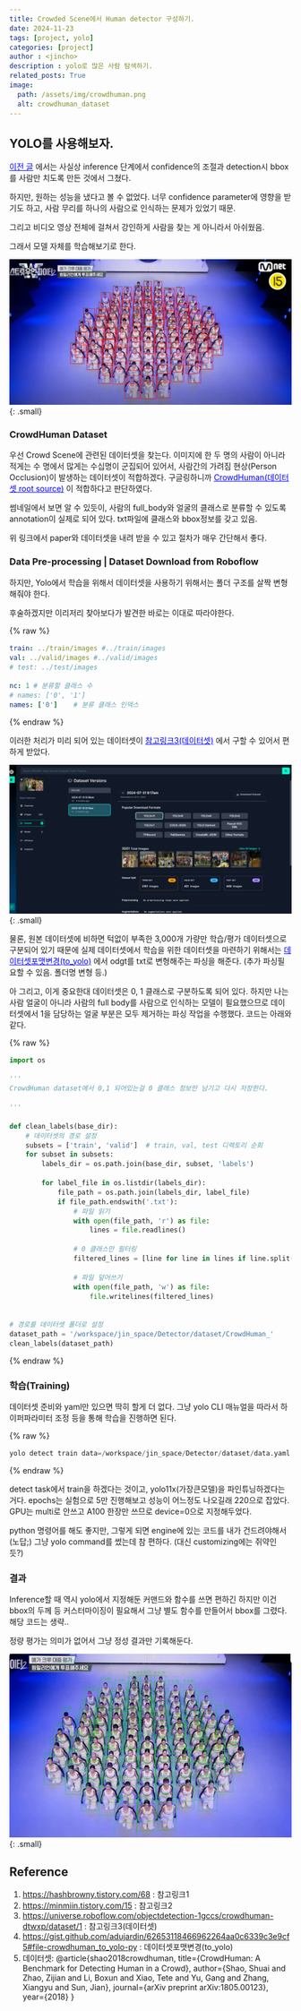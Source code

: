 ```yaml
---
title: Crowded Scene에서 Human detector 구성하기.
date: 2024-11-23
tags: [project, yolo]
categories: [project]
author : <jincho>
description : yolo로 많은 사람 탐색하기.
related_posts: True
image:
  path: /assets/img/crowdhuman.png
  alt: crowdhuman_dataset
---
```


## YOLO를 사용해보자.

<a href="https://chojinie.github.io/posts/YOLO%EB%A1%9C-%EC%82%AC%EB%9E%8C%EC%B0%BE%EA%B8%B0/" style="color: blue; text-decoration: underline;">이전 글</a> 에서는 사실상
inference 단계에서 confidence의 조절과 detection시 bbox를 사람만 치도록 만든 것에서 그쳤다. 

하지만, 원하는 성능을 냈다고 볼 수 없었다. 너무 confidence parameter에 영향을 받기도 하고, 사람 무리를 하나의 사람으로 인식하는 문제가 있었기 때문.

그리고 비디오 영상 전체에 걸쳐서 강인하게 사람을 찾는 게 아니라서 아쉬웠음.

그래서 모델 자체를 학습해보기로 한다.

![Desktip View](/assets/img/human_detect.png){: .small} 


### CrowdHuman Dataset

우선 Crowd Scene에 관련된 데이터셋을 찾는다. 이미지에 한 두 명의 사람이 아니라 적게는 수 명에서 많게는 수십명이 군집되어 있어서, 사람간의 가려짐 현상(Person Occlusion)이 발생하는 데이터셋이 적합하겠다.
구글링하니까 <a href="https://www.crowdhuman.org/" style="color: blue; text-decoration: underline;">CrowdHuman(데이터셋 root source)</a> 이 적합하다고 판단하였다.

썸네일에서 보면 알 수 있듯이, 사람의 full_body와 얼굴의 클래스로 분류할 수 있도록 annotation이 실제로 되어 있다.
txt파일에 클래스와 bbox정보를 갖고 있음.

위 링크에서 paper와 데이터셋을 내려 받을 수 있고 절차가 매우 간단해서 좋다.

### Data Pre-processing | Dataset Download from Roboflow

하지만, Yolo에서 학습을 위해서 데이터셋을 사용하기 위해서는 폴더 구조를 살짝 변형해줘야 한다.

후술하겠지만 이리저리 찾아보다가 발견한 바로는
이대로 따라야한다.

{% raw %}
```yaml
train: ../train/images #../train/images
val: ../valid/images #../valid/images
# test: ../test/images

nc: 1 # 분류할 클래스 수
# names: ['0', '1']
names: ['0']    # 분류 클래스 인덱스
```
{% endraw %}

이러한 처리가 미리 되어 있는 데이터셋이 <a href="https://universe.roboflow.com/objectdetection-1gccs/crowdhuman-dtwxp/dataset/1" style="color: blue; text-decoration: underline;">참고링크3(데이터셋)</a>
에서 구할 수 있어서 편하게 받았다.

![Desktip View](/assets/img/crowdhuman_processed_roboflow.png){: .small} 

물론, 원본 데이터셋에 비하면 턱없이 부족한 3,000개 가량만 학습/평가 데이터셋으로 구분되어 있기 때문에 실제 데이터셋에서 학습을 위한 데이터셋을 마련하기 위해서는
<a href="https://gist.github.com/adujardin/62653118466962264aa0c6339c3e9cf5#file-crowdhuman_to_yolo-py" style="color: blue; text-decoration: underline;">데이터셋포맷변경(to_yolo)</a>
에서 odgt를 txt로 변형해주는 파싱을 해준다. (추가 파싱필요할 수 있음.  폴더명 변형 등.)

아 그리고, 이게 중요한대 데이터셋은 0, 1 클래스로 구분하도록 되어 있다. 하지만 나는 사람 얼굴이 아니라 사람의 full body를 사람으로 인식하는 모델이 필요했으므로
데이터셋에서 1을 담당하는 얼굴 부분은 모두 제거하는 파싱 작업을 수행했다. 코드는 아래와 같다.

{% raw %}
```python
import os

'''
CrowdHuman dataset에서 0,1 되어있는걸 0 클래스 정보만 남기고 다시 저장한다.

'''

def clean_labels(base_dir):
    # 데이터셋의 경로 설정
    subsets = ['train', 'valid']  # train, val, test 디렉토리 순회
    for subset in subsets:
        labels_dir = os.path.join(base_dir, subset, 'labels')
        
        for label_file in os.listdir(labels_dir):
            file_path = os.path.join(labels_dir, label_file)
            if file_path.endswith('.txt'):
                # 파일 읽기
                with open(file_path, 'r') as file:
                    lines = file.readlines()
                
                # 0 클래스만 필터링
                filtered_lines = [line for line in lines if line.split()[0] == '0']
                
                # 파일 덮어쓰기
                with open(file_path, 'w') as file:
                    file.writelines(filtered_lines)


# 경로를 데이터셋 폴더로 설정
dataset_path = '/workspace/jin_space/Detector/dataset/CrowdHuman_'
clean_labels(dataset_path)
```
{% endraw %}

### 학습(Training)

데이터셋 준비와 yaml만 있으면 딱히 할게 더 없다.
그냥 yolo CLI 매뉴얼을 따라서 하이퍼파라미터 조정 등을 통해 학습을 진행하면 된다.

{% raw %}
```python
yolo detect train data=/workspace/jin_space/Detector/dataset/data.yaml model=yolo11x.pt epochs=220 imgsz=640 device=0
```
{% endraw %}

detect task에서 train을 하겠다는 것이고, yolo11x(가장큰모델)을 파인튜닝하겠다는 거다. epochs는 실험으로 5만 진행해보고 성능이 어느정도 나오길래 220으로 잡았다.
GPU는 multi로 안쓰고 A100 한장만 쓰므로 device=0으로 지정해두었다.

python 명령어를 해도 좋지만, 그렇게 되면 engine에 있는 코드를 내가 건드려야해서(노답;) 그냥 yolo command를 썼는데 참 편하다. (대신 customizing에는 쥐약인 듯?)


### 결과

Inference할 때 역시 yolo에서 지정해둔 커맨드와 함수를 쓰면 편하긴 하지만 이건 bbox의 두께 등 커스터마이징이 필요해서 그냥 별도 함수를 만들어서 bbox를 그렸다.
해당 코드는 생략..

정량 평가는 의미가 없어서 그냥 정성 결과만 기록해둔다. 

![Desktip View](/assets/img/crowdpose_yolov11x_conf0.5.png){: .small}


## Reference
1) https://hashbrowny.tistory.com/68 : 참고링크1
2) https://minmiin.tistory.com/15 : 참고링크2
3) https://universe.roboflow.com/objectdetection-1gccs/crowdhuman-dtwxp/dataset/1 : 참고링크3(데이터셋)
4) https://gist.github.com/adujardin/62653118466962264aa0c6339c3e9cf5#file-crowdhuman_to_yolo-py : 데이터셋포맷변경(to_yolo)
5) 데이터셋:
  @article{shao2018crowdhuman,
    title={CrowdHuman: A Benchmark for Detecting Human in a Crowd},
    author={Shao, Shuai and Zhao, Zijian and Li, Boxun and Xiao, Tete and Yu, Gang and Zhang, Xiangyu and Sun, Jian},
    journal={arXiv preprint arXiv:1805.00123},
    year={2018}
  }